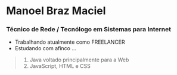 # Manoel Braz Maciel
### Técnico de Rede / Tecnólogo em Sistemas para Internet
- Trabalhando atualmente como FREELANCER
- Estudando com afinco ...
>1. Java voltado principalmente para a Web
>2. JavaScript, HTML e CSS
